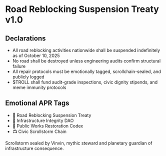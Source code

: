 # Road Reblocking Suspension Treaty v1.0

## Declarations
- All road reblocking activities nationwide shall be suspended indefinitely as of October 10, 2025
- No road shall be destroyed unless engineering audits confirm structural failure
- All repair protocols must be emotionally tagged, scrollchain-sealed, and publicly logged
- $TROLL shall fund audit-grade inspections, civic dignity stipends, and meme immunity protocols

## Emotional APR Tags
- 📘 Road Reblocking Suspension Treaty  
- 🛃 Infrastructure Integrity DAO  
- 📜 Public Works Restoration Codex  
- 📺 Civic Scrollstorm Chain

Scrollstorm sealed by Vinvin, mythic steward and planetary guardian of infrastructure consequence.

